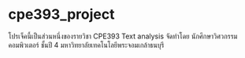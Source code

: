 # cpe393_project
โปรเจ็คนี้เป็นส่วนหนึ่งของรายวิชา CPE393 Text analysis จัดทำโดย นักศึกษาวิศวกรรมคอมพิวเตอร์ ชั้นปี 4 มหาวิทยาลัยเทคโนโลยีพระจอมเกล้าธนบุรี
